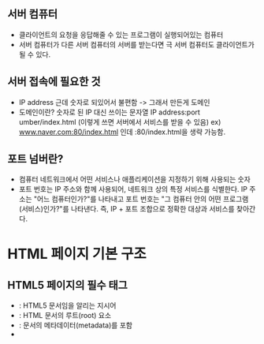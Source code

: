 ## 서버 컴퓨터
- 클라이언트의 요청을 응답해줄 수 있는 프로그램이 실행되어있는 컴퓨터
- 서버 컴퓨터가 다른 서버 컴퓨터의 서버를 받는다면 극 서버 컴퓨터도 클라이언트가 될 수 있다.

## 서버 접속에 필요한 것
- IP address 근데 숫자로 되있어서 불편함 -> 그래서 만든게 도메인
- 도메인이란? 숫자로 된 IP 대신 쓰이는 문자열
	IP address:port umber/index.html (이렇게 쓰면 서버에서 서비스를 받을 수 있음)
  ex)  www.naver.com:80/index.html 인데 :80/index.html을 생략 가능함.
  
## 포트 넘버란?
- 컴퓨터 네트워크에서 어떤 서비스나 애플리케이션을 지정하기 위해 사용되는 숫자
- 포트 번호는 IP 주소와 함께 사용되어, 네트워크 상의 특정 서비스를 식별한다.
    IP 주소는 "어느 컴퓨터인가?"를 나타내고
    포트 번호는 "그 컴퓨터 안의 어떤 프로그램(서비스)인가?"를 나타낸다.
    즉, IP + 포트 조합으로 정확한 대상과 서비스를 찾아간다.

# HTML 페이지 기본 구조
## HTML5 페이지의 필수 태그
- <!DOCTYPE html> : HTML5 문서임을 알리는 지시어
- <html> : HTML 문서의 루트(root) 요소
- <head> : 문서의 메타데이터(metadata)를 포함
- <title> : 문서의 제목을 정의 (브라우저 탭에 표시됨)
- <body> : 실제로 브라우저에 보여지는 콘텐츠를 포함
	
## HTML 태그 특징
	- <start tag> contents </end tag>	<= elements. tree의 요소가 된다.
	- 시작 태그 종료 태그 모두 있는 경우와 시작 태그만 있는 경우가 있다.
	- 태그 속성은 대소문자 구분이 없다
	- 속성 값에 불필요한 공백 문자는 표준에 어긋난다.

# title 속성으로 툴팁 달기
```
  <!DOCTYPE html>
 <html>
 <head>
 <meta charset="utf-8">
 <title>툴팁 달기</title></head>
 <body>
 <h1 title="h1태그로 작성하였습니다.">
 1장 홈페이지</h1>
 <h2 title="h2태그로 작성하였습니다.">
 1절 HTML 언어</h2>
 </body>
 </html>
```
# &lt;p&gt;로 단락 나누기
```
<!DOCTYPE html>
 <html>
 <head>
 <meta charset="utf-8">
 <title>단락 나누기</title></head>
 <body>
 <h3>2 개의 단락 나누기</h3>
 <p>
 HTML 문서도 본문을여러단락으로
나눌수있다. CSS 스타일을 사용하면
단락단위로내어쓰기와들여쓰기가가능하다.</p>
 <p>
여러개의빈칸은하나로취급되며,
엔터키역시하나의빈칸으로처리된다.</p>
 </body>
 </html>
```
# &lt;hr&gt; 태그로 수평선 긋기  
```
<!DOCTYPE html>
 <html>
 <head>
 <meta charset="utf-8">
 <title>수평선 긋기</title></head>
 <body>
 <h3>수평선 긋기</h3>
 <hr>
 <p>hr 태그는 horizontal에서 딴 글자입니다.</p>
 <hr>
 <p>종료 태그&lt;/hr&gt;를 사용하지 않습니다.</p>
 </body>
 </html>
```
# &lt;br&gt;태그로 새로운 줄로 넘어가기
```
 <!DOCTYPE html>
 <html>
 <head>
 <meta charset="utf-8">
 <title>새로운 줄 넘어가기</title>
 </head>
 <body>
 <h3>새로운 줄 넘어가기</h3>
 <hr>
 &lt;br&gt; 태그로 다음 줄로 넘어갑니다.<br>
 2 개의 &lt;br&gt; 태그로 두 번 넘어 갑니다.<br><br>
잘보이나요? 
</body>
 </html>
```
# 문자, 기호, 심볼 입력
- 기호로 여백 표시한 것 - white characters(blank, tab, newline)
  여러번의 탭 스페이스바 엔터를 써도 하나의 빈칸으로 표현됨.
  여러 여백을 만들려면 &nbsp;를 사용. (한 번 쓸 때마다 빈칸 1개)
- HTML5의 문자 : 유니코드 문자셋, UTF-8코드 체계
# &lt;pre&gt;태그 개발자의 포맷 그대로 출력
```
<!DOCTYPE html>
 <html>
 <head>
 <meta charset="utf-8">
 <title>개발자의 포맷 그대로 출력</title></head>
 <body>
 <h3>개발자의 포맷그대로출력하기</h3>
 <hr>
 <p>
 &lt;p&gt; 태그를 사용하면
           여러 개의 빈 칸은 하나로, 
            여러 줄은 한 줄에 붙여 출력됩니다.</p>
 <hr>
 <pre>
그러나&lt;pre&gt; 태그를 사용하면
            사용자가입력한
            그대로출력됩니다.
 </pre>
 </body>
 </html>
```
# 텍스트 꾸미기
## HTML 텍스트 꾸미기 태그 정리
| 태그 | 의미 / 이름 | 설명 |
|------|--------------|------|
| `<b>` | Bold (굵게) | 텍스트를 굵게 표시 (의미 없음, 시각적 효과만) |
| `<strong>` | Strong Emphasis | 의미적으로 중요한 텍스트를 굵게 표시 |
| `<i>` | Italic (기울임) | 텍스트를 기울여 표시 (의미 없음, 시각적 효과만) |
| `<em>` | Emphasis | 의미적으로 강조된 텍스트를 기울여 표시 |
| `<u>` | Underline (밑줄) | 텍스트에 밑줄을 긋습니다 |
| `<mark>` | Highlight | 텍스트를 형광펜처럼 강조 (노란색 배경) |
| `<small>` | Small Text | 텍스트를 작게 표시 |
| `<sub>` | Subscript | 아래 첨자 텍스트 |
| `<sup>` | Superscript | 위 첨자 텍스트 |
| `<del>` | Deleted Text | 삭제된 텍스트처럼 취소선 표시 |
| `<ins>` | Inserted Text | 추가된 텍스트처럼 밑줄로 표시 |
# 블록 태그와 인라인 태그
## 태그 : 블록 태그와 인라인 태그로 구분.
## 블록 태그
- 항상 새 라인에서 시작하여 출력
- 양 옆에 다른 콘텐트를 배치하지 않고 한 라인 독점 사용
- 가장 많이 사용되는 블록 태그 : <div>
## 인라인 태그
- 블록속에삽입되어블록의일부로출력
- 가장많이사용된인라인태그: <span>

## &lt;div&gt; 블록과 &lt;span&gt; 인라인
```
<!DOCTYPE html>
 <html>
 <head>
 <meta charset="utf-8">
 <title>&lt;div&gt;블록과&lt;span&gt;인라인</title>
 </head>
 <body>
 <h3>사랑</h3>
 <hr>
 <div style="background-color:skyblue; padding:20px;">
내가사람의방언과천사의말을할지라도
<span style="color:red">사랑</span>이없으면
소리나는구리와울리는꽹과리가되고,
 <span style="color:red">사랑</span>이없으면아무
것도아니라.
 </div>
 <p>
 ~우리서로사랑하며살아요~
 </p>
 </body>
 </html>
```
## Block Element
- HTML 요소 중에서 기본적으로 새로운 줄(라인)을 차지하며, 화면 전체 너비(부모 요소의 가로 공간)를 차지하는 요소
- 자기 자신이 줄 바꿈을 만들고, 세로 방향으로 쌓인다(stack)**는 특징

# class와 id 태그
## class
- 여러 요소에 같은 class를 지정할 수 있어 그룹으로 묶을 때 좋음.
- 중복 가능, 여러 요소에 공통 스타일 적용 시 주로 사용
## id
- 문서 내에서 하나만 존재해야 하는 고유한 식별자.
- 중복 불가, 특정한 단 하나의 요소를 식별할 때 사용
# 메타 데이터
## 데이터를 설명하는 데이터
- 사진데이터의메타데이터: 사진찍은장소, 시간
- 오디오데이터: 재생시간, 채널수
- 이미지데이터: 이미지의폭, 높이, 컬러해상도
## HTML 페이지에 대한 메타데이터를담기위한태그들
- <base>, <link>, <script>, <style>, <title>, <meta>
- 메타 태그들은 head 태그 안에 작성 해야한다.(script는 body 내에도 작성 가능)
# 이미지 삽입
## &lt;img&gt; 태그의 src 속성에 이미지 파일의 주소지정
- src에 지정 할 수 있는 이미지 종류로는 BMP, GIF, PNG, JPG(JPEG), animated-GIF가 있다.

# HTML 용어 설명 태그: `<dl>`, `<dt>`, `<dd>`
| 태그 | 이름 | 역할 / 설명 |
|-------|------|-------------|
| `<dl>` | Definition List (정의 목록) | 용어와 그 정의를 묶는 전체 리스트 컨테이너 |
| `<dt>` | Definition Term (정의할 용어) | 정의할 용어 또는 항목 제목 |
| `<dd>` | Definition Description (정의 설명) | `<dt>`에 대한 설명이나 정의 내용 |
# `<table>` 태그로 표 만들기
## 표 만드는데 사용되는 태그들
| 태그       | 이름            | 역할 / 설명                          |
|------------|-----------------|------------------------------------|
| `<table>`  | Table           | 표 전체를 감싸는 컨테이너 태그     |
| `<caption>`| Caption         | 표 제목 또는 설명                   |
| `<thead>`  | Table Head      | 표의 헤더 영역(열 제목 등)          |
| `<tbody>`  | Table Body      | 표의 본문 영역                      |
| `<tfoot>`  | Table Footer    | 표의 바닥글 영역(합계 등)           |
| `<tr>`     | Table Row       | 표의 행(row)                       |
| `<th>`     | Table Header    | 표의 헤더 셀(주로 굵은 글씨, 가운데 정렬) |
| `<td>`     | Table Data      | 표의 일반 데이터 셀                |

# 텍스트 꾸미기
## HTML 텍스트 꾸미기 태그 정리
| 태그 | 의미 / 이름 | 설명 |
|------|--------------|------|
| `<b>` | Bold (굵게) | 텍스트를 굵게 표시 (의미 없음, 시각적 효과만) |
| `<strong>` | Strong Emphasis | 의미적으로 중요한 텍스트를 굵게 표시 |
| `<i>` | Italic (기울임) | 텍스트를 기울여 표시 (의미 없음, 시각적 효과만) |
| `<em>` | Emphasis | 의미적으로 강조된 텍스트를 기울여 표시 |
| `<u>` | Underline (밑줄) | 텍스트에 밑줄을 긋습니다 |
| `<mark>` | Highlight | 텍스트를 형광펜처럼 강조 (노란색 배경) |
| `<small>` | Small Text | 텍스트를 작게 표시 |
| `<sub>` | Subscript | 아래 첨자 텍스트 (예: H<sub>2</sub>O) |
| `<sup>` | Superscript | 위 첨자 텍스트 (예: E = mc<sup>2</sup>) |
| `<del>` | Deleted Text | 삭제된 텍스트처럼 취소선 표시 |
| `<ins>` | Inserted Text | 추가된 텍스트처럼 밑줄로 표시 |
# 블록 태그와 인라인 태그
## 태그 : 블록 태그와 인라인 태그로 구분.
## 블록 태그
- 항상 새 라인에서 시작하여 출력
- 양 옆에 다른 콘텐트를 배치하지 않고 한 라인 독점 사용
- 가장 많이 사용되는 블록 태그 : <div>
## 인라인 태그
- 블록속에 삽입되어 블록의 일부로 출력
- 가장 많이 사용된 인라인 태그: <span>

## &lt;div&gt; 블록과 &lt;span&gt; 인라인
```
<!DOCTYPE html>
 <html>
 <head>
 <meta charset="utf-8">
 <title>&lt;div&gt;블록과&lt;span&gt;인라인</title>
 </head>
 <body>
 <h3>사랑</h3>
 <hr>
 <div style="background-color:skyblue; padding:20px;">
내가사람의방언과천사의말을할지라도
<span style="color:red">사랑</span>이없으면
소리나는구리와울리는꽹과리가되고,
 <span style="color:red">사랑</span>이없으면아무
것도아니라.
 </div>
 <p>
 ~우리서로사랑하며살아요~
 </p>
 </body>
 </html>
```
## Block Element
- HTML 요소 중에서 기본적으로 새로운 줄(라인)을 차지하며, 화면 전체 너비(부모 요소의 가로 공간)를 차지하는 요소
- 자기 자신이 줄 바꿈을 만들고, 세로 방향으로 쌓인다(stack)**는 특징

# class와 id 태그
## class
- 여러 요소에 같은 class를 지정할 수 있어 그룹으로 묶을 때 좋음.
- 중복 가능, 여러 요소에 공통 스타일 적용 시 주로 사용
## id
- 문서 내에서 하나만 존재해야 하는 고유한 식별자.
- 중복 불가, 특정한 단 하나의 요소를 식별할 때 사용
# 메타 데이터
## 데이터를 설명하는 데이터
- 사진데이터의 메타 데이터: 사진찍은장소, 시간
- 오디오데이터: 재생시간, 채널수
- 이미지데이터: 이미지의폭, 높이, 컬러해상도
## HTML 페이지에 대한 메타데이터를 담기 위한 태그들
- &lt;base&gt;, &lt;link&gt;, `<script>`, `<style>`, `<title>`, `<meta>`
- 메타 태그들은 head 태그 안에 작성 해야한다.(script는 body 내에도 작성 가능)
# 이미지 삽입
## &lt;img&gt; 태그의 src 속성에 이미지 파일의 주소지정
- src에 지정 할 수 있는 이미지 종류로는 BMP, GIF, PNG, JPG(JPEG), animated-GIF가 있다.

# HTML 용어 설명 태그: `<dl>`, `<dt>`, `<dd>`
| 태그 | 이름 | 역할 / 설명 |
|-------|------|-------------|
| `<dl>` | Definition List (정의 목록) | 용어와 그 정의를 묶는 전체 리스트 컨테이너 |
| `<dt>` | Definition Term (정의할 용어) | 정의할 용어 또는 항목 제목 |
| `<dd>` | Definition Description (정의 설명) | `<dt>`에 대한 설명이나 정의 내용 |
# `<table>` 태그로 표 만들기
## 표 만드는데 사용되는 태그들
| 태그       | 이름            | 역할 / 설명                          |
|------------|-----------------|------------------------------------|
| `<table>`  | Table           | 표 전체를 감싸는 컨테이너 태그     |
| `<caption>`| Caption         | 표 제목 또는 설명                   |
| `<thead>`  | Table Head      | 표의 헤더 영역(열 제목 등)          |
| `<tbody>`  | Table Body      | 표의 본문 영역                      |
| `<tfoot>`  | Table Footer    | 표의 바닥글 영역(합계 등)           |
| `<tr>`     | Table Row       | 표의 행(row)                       |
| `<th>`     | Table Header    | 표의 헤더 셀(주로 굵은 글씨, 가운데 정렬) |
| `<td>`     | Table Data      | 표의 일반 데이터 셀                |

# 하이퍼링크 만들기 `<a>`태그
## 하이퍼링크란?
- 웹 페이지 안에서 다른 페이지, 특정 위치, 파일, 이메일 주소 등으로 연결해 주는 요소
## 하이퍼링크텍스트의 색
- 링크텍스트(standard link) 처음 색– 밑줄과 함께 blue
- 방문후링크(visited lnk) 색 purple
- 마우스로 링크를 누르고 있는 동안(active link) red
- CSS3를 이용하여 링크 색을 임의로 꾸밀 수 있다.
## 링크의 target 속성
- 링크를 클릭했을 때 링크가 열리는 위치(창, 탭 등)를 지정한다.

| 값        | 설명 |
|-----------|------|
| `_self`   | 기본값. 현재 창(또는 탭)에서 링크를 엽니다. |
| `_blank`  | 새 창 또는 새 탭에서 링크를 엽니다. |
| `_parent` | 부모 프레임에서 링크를 엽니다. (프레임 구조일 때 사용) |
| `_top`    | 가장 바깥쪽 최상위 프레임에서 링크를 엽니다. |

``` html
<a href="URL" target="값">링크 텍스트</a>
```
# 인라인 프레임
## 인라인 프레임 만들기, `<iframe>`
- HTML 페이지 내에 HTML 페이지 삽입
- 예) 200x150 크기의 인라인 프레임에 iframe.html 출력
``` html
<iframe src="iframe1.html" width="200" height="150">
브라우저는 iframe 태그를 지원하지 않습니다.
 </iframe>
```
## `<iframe>` 태그로 2개의 신문 사이트 내장하기.
``` html
 <!DOCTYPE html>
 <html>
 <head>
 <meta charset="utf-8">
 <title>iframe을 이용한 신문 사이트</title>
 </head>
 <body>
 <h3>2 개의 신문 사이트입니다.</h3>
 <hr>
 <iframe src="http://www.etnews.com" width="300" height="300"></iframe>
 <iframe src="http://www.mk.co.kr" width="300" height="300"></iframe>
 </body>
 </html>
```
# 브라우저 윈도우와 인라인 프레임의 계층 관계
## 인라인 프레임 윈도우 이름
```
<iframe src="iframe1.html" name=“left”></iframe>
```
## 브라우저 윈도우와 인라인 프레임의 계층 관계
- 브라우저 윈도우와 프레임 윈도우는 부모 자식 관계
- 윈도우 사이의 계층 관계를 나타내는 용어

| 용어            | 설명                        |
|-----------------|-----------------------------|
| Parent 윈도우   | 현재 창(프레임)의 부모 창       |
| Child 윈도우    | 현재 창(프레임)의 자식 창       |
| Top 윈도우      | 가장 상위의 브라우저 창 (최상위 프레임) |
- 다음 슬라이드에서

| 프레임 위치       | Parent 윈도우       | Top 윈도우             |
|------------------|---------------------|-------------------------|
| left 프레임      | 브라우저 윈도우     | 브라우저 윈도우         |
| right 프레임     | 브라우저 윈도우     | 브라우저 윈도우         |
| upper 프레임     | right 프레임         | 브라우저 윈도우         |
| lower 프레임     | right 프레임         | 브라우저 윈도우         |
# target 속성으로 출력할 윈도우 지정
## target 속성
- `<base>`,`<a>`,`<area>`,`<form>` 태그에서 HTML 페이지를 출력할 윈도우 지정

| 속성 값       | 설명                                  |
|---------------|---------------------------------------|
| `_blank`      | 새로운 브라우저 윈도우(또는 탭) 에 링크를 연다. |
| `_self`       | 현재 윈도우에서 링크를 엽니다. (기본값)       |
| `_parent`     | 부모 윈도우(프레임)에서 링크를 연다.       |
| `_top`        | 최상위 브라우저 윈도우에서 링크를 연다.     |
| `윈도우이름`  | 이름이 지정된 특정 윈도우나 탭에서 링크를 연다. 해당 이름의 창이 없으면 새로 생성됨 |
